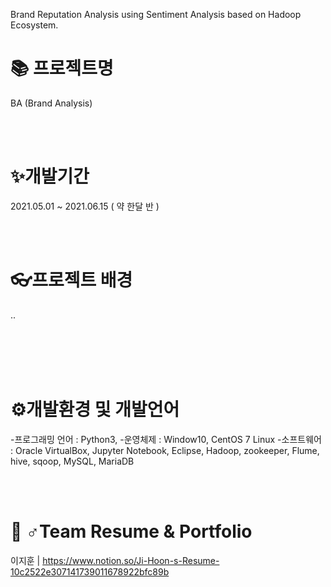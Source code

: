 Brand Reputation Analysis using Sentiment Analysis based on Hadoop Ecosystem.

📚 프로젝트명
===============
BA (Brand Analysis)

<br />
<br />

✨개발기간
==============
2021.05.01 ~ 2021.06.15 ( 약 한달 반 )

<br />
<br />

👓프로젝트 배경
==============
.. 

<br />
<br />



<br />
<br />


⚙개발환경 및 개발언어
==================
-프로그래밍 언어 : Python3, 
-운영체제 : Window10, CentOS 7 Linux
-소프트웨어 : Oracle VirtualBox, Jupyter Notebook, Eclipse, Hadoop, zookeeper, Flume, hive, sqoop, MySQL, MariaDB

<br />
<br />


🤼 ♂Team Resume & Portfolio
==================
이지훈 | https://www.notion.so/Ji-Hoon-s-Resume-10c2522e307141739011678922bfc89b  

